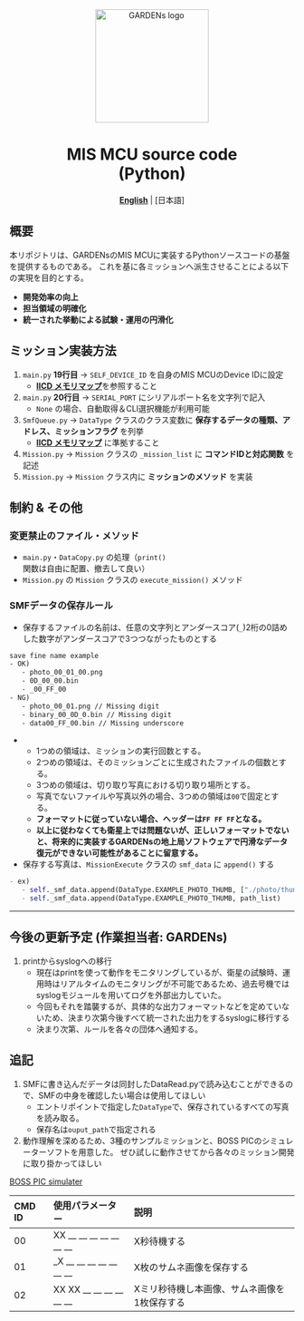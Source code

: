 <div align="center">
    <img src="https://github.com/user-attachments/assets/099b80dd-a6a5-4a14-940f-06401dadf024" width="200" alt="GARDENs logo" />
   <h1>MIS MCU source code<br>(Python)</h1>
   
[**English**](https://github.com/CIT-GARDENs-Organization/MIS_MCU_source/blob/main/README.md) | [日本語] 
</div>

## 概要  
本リポジトリは、GARDENsのMIS MCUに実装するPythonソースコードの基盤を提供するものである。
これを基に各ミッションへ派生させることによる以下の実現を目的とする。

- **開発効率の向上**  
- **担当領域の明確化**  
- **統一された挙動による試験・運用の円滑化**  


## ミッション実装方法  
1. `main.py` **19行目** → `SELF_DEVICE_ID` を自身のMIS MCUのDevice IDに設定
   - [**IICD メモリマップ**](https://github.com/CIT-GARDENs-Organization/MIS_MCU_source/blob/main/docs/memory_map.png)を参照すること
2. `main.py` **20行目** → `SERIAL_PORT` にシリアルポート名を文字列で記入  
   - `None` の場合、自動取得＆CLI選択機能が利用可能  
3. `SmfQueue.py` → `DataType` クラスのクラス変数に **保存するデータの種類、アドレス、ミッションフラグ** を列挙  
   - [**IICD メモリマップ**](https://github.com/CIT-GARDENs-Organization/MIS_MCU_source/blob/main/docs/memory_map.png) に準拠すること  
4. `Mission.py` → `Mission` クラスの `_mission_list` に **コマンドIDと対応関数** を記述  
5. `Mission.py` → `Mission` クラス内に **ミッションのメソッド** を実装  


## 制約 & その他  

### **変更禁止のファイル・メソッド**  
- `main.py`・`DataCopy.py` の処理（`print()` 関数は自由に配置、撤去して良い）  
- `Mission.py` の `Mission` クラスの `execute_mission()` メソッド

### **SMFデータの保存ルール** 
- 保存するファイルの名前は、任意の文字列とアンダースコア(`_`)2桁の0詰めした数字がアンダースコアで3つつながったものとする  

``` txt
save fine name example
- OK)
   - photo_00_01_00.png
   - 0D_00_00.bin
   - _00_FF_00
- NG)
   - photo_00_01.png // Missing digit
   - binary_00_0D_0.bin // Missing digit
   - data00_FF_00.bin // Missing underscore
```
-
   - 1つめの領域は、ミッションの実行回数とする。
   - 2つめの領域は、そのミッションごとに生成されたファイルの個数とする。
   - 3つめの領域は、切り取り写真における切り取り場所とする。
   - 写真でないファイルや写真以外の場合、3つめの領域は`00`で固定とする。
   - **フォーマットに従っていない場合、ヘッダーは`FF FF FF`となる。** 
   - **以上に従わなくても衛星上では問題ないが、正しいフォーマットでないと、将来的に実装するGARDENsの地上局ソフトウェアで円滑なデータ復元ができない可能性があることに留意する。**
- 保存する写真は、`MissionExecute` クラスの `smf_data` に `append()` する  
```py
- ex)
   - self._smf_data.append(DataType.EXAMPLE_PHOTO_THUMB, ["./photo/thumb/0.png", "./photo/thumb/1.png"])
   - self._smf_data.append(DataType.EXAMPLE_PHOTO_THUMB, path_list)
```
---

## 今後の更新予定 (作業担当者: GARDENs)
1. printからsyslogへの移行
   - 現在はprintを使って動作をモニタリングしているが、衛星の試験時、運用時はリアルタイムのモニタリングが不可能であるため、過去号機ではsyslogモジュールを用いてログを外部出力していた。
   - 今回もそれを踏襲するが、具体的な出力フォーマットなどを定めていないため、決まり次第今後すべて統一された出力をするsyslogに移行する
   - 決まり次第、ルールを各々の団体へ通知する。



## 追記
1. SMFに書き込んだデータは同封したDataRead.pyで読み込むことができるので、SMFの中身を確認したい場合は使用してほしい
   - エントリポイントで指定した`DataType`で、保存されているすべての写真を読み取る。
   - 保存名は`ouput_path`で指定される
2. 動作理解を深めるため、3種のサンプルミッションと、BOSS PICのシミュレーターソフトを用意した。
ぜひ試しに動作させてから各々のミッション開発に取り掛かってほしい

[BOSS PIC simulater](https://github.com/CIT-GARDENs-Organization/BOSS_PIC_simulator)

| CMD ID     | 使用パラメーター         | 説明                                         |
|:-----------|:------------            |:------------                                |
| 00         | XX __ __ __ __ __ __ __ | X秒待機する                                 |
| 01         | _X __ __ __ __ __ __ __ | X枚のサムネ画像を保存する                   |
| 02         | XX XX __ __ __ __ __ __ | Xミリ秒待機し本画像、サムネ画像を1枚保存する  |

